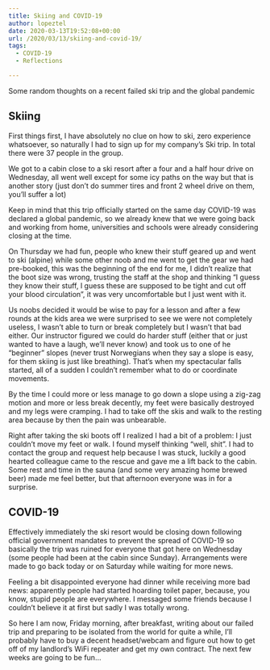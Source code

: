 ```yaml
---
title: Skiing and COVID-19
author: lopeztel
date: 2020-03-13T19:52:08+00:00
url: /2020/03/13/skiing-and-covid-19/
tags:
  - COVID-19
  - Reflections

---
```

Some random thoughts on a recent failed ski trip and the global pandemic

## Skiing

First things first, I have absolutely no clue on how to ski, zero experience whatsoever, so naturally I had to sign up for my company&#8217;s Ski trip. In total there were 37 people in the group.

We got to a cabin close to a ski resort after a four and a half hour drive on Wednesday, all went well except for some icy paths on the way but that is another story (just don&#8217;t do summer tires and front 2 wheel drive on them, you&#8217;ll suffer a lot)

Keep in mind that this trip officially started on the same day COVID-19 was declared a global pandemic, so we already knew that we were going back and working from home, universities and schools were already considering closing at the time.

On Thursday we had fun, people who knew their stuff geared up and went to ski (alpine) while some other noob and me went to get the gear we had pre-booked, this was the beginning of the end for me, I didn&#8217;t realize that the boot size was wrong, trusting the staff at the shop and thinking &#8220;I guess they know their stuff, I guess these are supposed to be tight and cut off your blood circulation&#8221;, it was very uncomfortable but I just went with it.

Us noobs decided it would be wise to pay for a lesson and after a few rounds at the kids area we were surprised to see we were not completely useless, I wasn&#8217;t able to turn or break completely but I wasn&#8217;t that bad either. Our instructor figured we could do harder stuff (either that or just wanted to have a laugh, we&#8217;ll never know) and took us to one of he &#8220;beginner&#8221; slopes (never trust Norwegians when they say a slope is easy, for them skiing is just like breathing). That&#8217;s when my spectacular falls started, all of a sudden I couldn&#8217;t remember what to do or coordinate movements.

By the time I could more or less manage to go down a slope using a zig-zag motion and more or less break decently, my feet were basically destroyed and my legs were cramping. I had to take off the skis and walk to the resting area because by then the pain was unbearable.

Right after taking the ski boots off I realized I had a bit of a problem: I just couldn&#8217;t move my feet or walk. I found myself thinking &#8220;well, shit&#8221;. I had to contact the group and request help because I was stuck, luckily a good hearted colleague came to the rescue and gave me a lift back to the cabin. Some rest and time in the sauna (and some very amazing home brewed beer) made me feel better, but that afternoon everyone was in for a surprise.

## COVID-19

Effectively immediately the ski resort would be closing down following official government mandates to prevent the spread of COVID-19 so basically the trip was ruined for everyone that got here on Wednesday (some people had been at the cabin since Sunday). Arrangements were made to go back today or on Saturday while waiting for more news.

Feeling a bit disappointed everyone had dinner while receiving more bad news: apparently people had started hoarding toilet paper, because, you know, stupid people are everywhere. I messaged some friends because I couldn&#8217;t believe it at first but sadly I was totally wrong.

So here I am now, Friday morning, after breakfast, writing about our failed trip and preparing to be isolated from the world for quite a while, I&#8217;ll probably have to buy a decent headset/webcam and figure out how to get off of my landlord&#8217;s WiFi repeater and get my own contract. The next few weeks are going to be fun&#8230;
